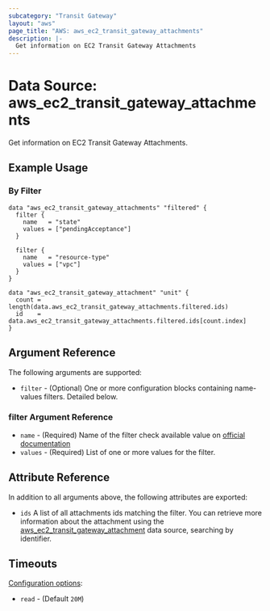 ```yaml
---
subcategory: "Transit Gateway"
layout: "aws"
page_title: "AWS: aws_ec2_transit_gateway_attachments"
description: |-
  Get information on EC2 Transit Gateway Attachments
---
```


# Data Source: aws_ec2_transit_gateway_attachments

Get information on EC2 Transit Gateway Attachments.

## Example Usage

### By Filter

```hcl
data "aws_ec2_transit_gateway_attachments" "filtered" {
  filter {
    name   = "state"
    values = ["pendingAcceptance"]
  }

  filter {
    name   = "resource-type"
    values = ["vpc"]
  }
}

data "aws_ec2_transit_gateway_attachment" "unit" {
  count = length(data.aws_ec2_transit_gateway_attachments.filtered.ids)
  id    = data.aws_ec2_transit_gateway_attachments.filtered.ids[count.index]
}
```

## Argument Reference

The following arguments are supported:

* `filter` - (Optional) One or more configuration blocks containing name-values filters. Detailed below.

### filter Argument Reference

* `name` - (Required) Name of the filter check available value on [official documentation][1]
* `values` - (Required) List of one or more values for the filter.

## Attribute Reference

In addition to all arguments above, the following attributes are exported:

* `ids` A list of all attachments ids matching the filter. You can retrieve more information about the attachment using the [aws_ec2_transit_gateway_attachment][2] data source, searching by identifier.

[1]: https://docs.aws.amazon.com/AWSEC2/latest/APIReference/API_DescribeTransitGatewayAttachments.html
[2]: https://registry.terraform.io/providers/hashicorp/aws/latest/docs/data-sources/ec2_transit_gateway_attachment

## Timeouts

[Configuration options](https://developer.hashicorp.com/terraform/language/resources/syntax#operation-timeouts):

- `read` - (Default `20M`)

<!-- cache-key: cdktf-0.17.0-pre.15 input-5aab4b9996d301d85a81444ffb46bbaa0a94e492c4d5d3b1c1df96c4c03b5905 -->